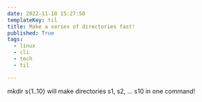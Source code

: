 ```yaml
---
date: 2022-11-10 15:27:50
templateKey: til
title: Make a series of directories fast!
published: True
tags:
  - linux
  - cli
  - tech
  - til

---
```


mkdir s{1..10} will make directories s1, s2, ... s10 in one command!
